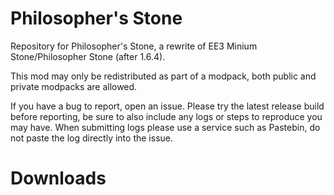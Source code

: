 # Philosopher's Stone

Repository for Philosopher's Stone, a rewrite of EE3 Minium Stone/Philosopher Stone (after 1.6.4).

This mod may only be redistributed as part of a modpack, both public and private modpacks are allowed.

If you have a bug to report, open an issue. Please try the latest release build before reporting, be sure to also include any logs or steps to reproduce you may have. When submitting logs please use a service such as Pastebin, do not paste the log directly into the issue.

# Downloads

